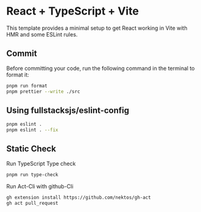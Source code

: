 # React + TypeScript + Vite

This template provides a minimal setup to get React working in Vite with HMR and some ESLint rules.

## Commit

Before committing your code, run the following command in the terminal to format it:

```bash
pnpm run format
pnpm prettier --write ./src
```

## Using fullstacksjs/eslint-config

```bash
pnpm eslint .
pnpm eslint . --fix
```

## Static Check

Run TypeScript Type check

```bash
pnpm run type-check
```

Run Act-Cli with github-Cli

```bash
gh extension install https://github.com/nektos/gh-act
gh act pull_request
```
